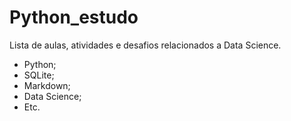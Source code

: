 # Python_estudo
Lista de aulas, atividades e desafios relacionados a Data Science.

- Python;
- SQLite;
- Markdown;
- Data Science;
- Etc.

